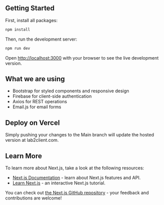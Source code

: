 
## Getting Started

First, install all packages:

```bash
npm install
```

Then, run the development server:

```bash
npm run dev
```

Open [http://localhost:3000](http://localhost:3000) with your browser to see the live development version.

## What we are using

- Bootstrap for styled components and responsive design
- Firebase for client-side authentication
- Axios for REST operations
- Email.js for email forms


## Deploy on Vercel

Simply pushing your changes to the Main branch will update the hosted version at lab2client.com.

## Learn More

To learn more about Next.js, take a look at the following resources:

- [Next.js Documentation](https://nextjs.org/docs) - learn about Next.js features and API.
- [Learn Next.js](https://nextjs.org/learn) - an interactive Next.js tutorial.

You can check out [the Next.js GitHub repository](https://github.com/vercel/next.js/) - your feedback and contributions are welcome!
